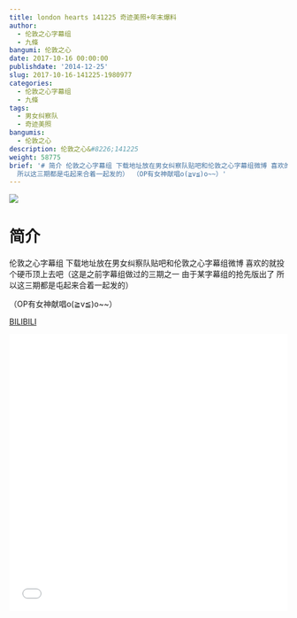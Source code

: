 ```yaml
---
title: london hearts 141225 奇迹美照+年末爆料
author:
  - 伦敦之心字幕组
  - 九條
bangumi: 伦敦之心
date: 2017-10-16 00:00:00
publishdate: '2014-12-25'
slug: 2017-10-16-141225-1980977
categories:
  - 伦敦之心字幕组
  - 九條
tags:
  - 男女纠察队
  - 奇迹美照
bangumis:
  - 伦敦之心
description: 伦敦之心&#8226;141225
weight: 58775
brief: '# 简介 伦敦之心字幕组 下载地址放在男女纠察队贴吧和伦敦之心字幕组微博 喜欢的就投个硬币顶上去吧（这是之前字幕组做过的三期之一 由于某字幕组的抢先版出了
  所以这三期都是屯起来合着一起发的） （OP有女神献唱o(≧v≦)o~~）'
---
```


![](https://i.imgur.com/j0v10wD.jpg)

# 简介  
伦敦之心字幕组 下载地址放在男女纠察队贴吧和伦敦之心字幕组微博 喜欢的就投个硬币顶上去吧（这是之前字幕组做过的三期之一 由于某字幕组的抢先版出了 所以这三期都是屯起来合着一起发的）


（OP有女神献唱o(≧v≦)o~~）

  [BILIBILI](https://www.bilibili.com/video/av1980977/)


<div class="vcontainer">  <iframe class='video' src="//www.bilibili.com/blackboard/player.html?aid=1980977" width="100%" height="500" frameborder="0" allowfullscreen="allowfullscreen"></iframe></div>
